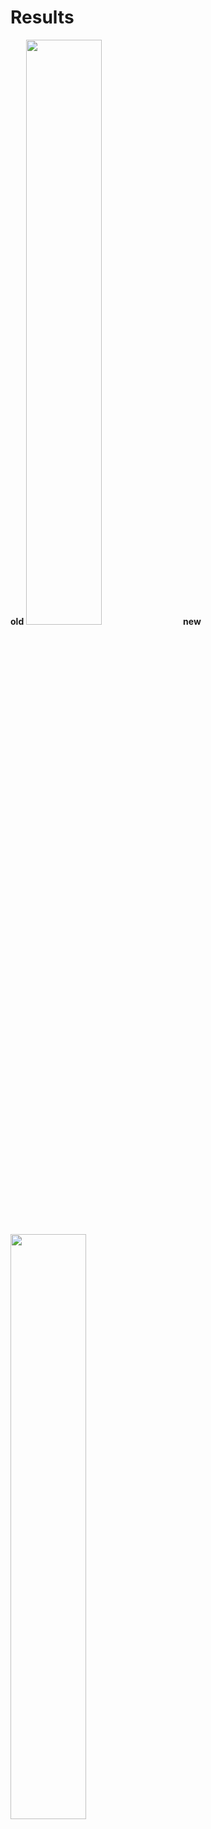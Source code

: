 # Results

<div>
<strong>old</strong>
<img width=49% src="https://github.com/osushilover/comparison_f_ss/blob/main/old.mp4"/>
<strong>new</strong>
<img width=49% src="https://github.com/osushilover/comparison_f_ss/blob/main/new.mp4"/>
</div>

